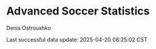 # Advanced Soccer Statistics
Denis Ostroushko

<!-- gfm -->

Last successful data update: 2025-04-20 08:25:02 CST
